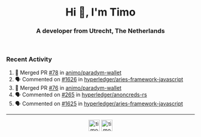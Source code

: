 <h1 align="center">Hi 👋, I'm Timo</h1>
<h3 align="center">A developer from Utrecht, The Netherlands</h3>
<br/>
<!-- https://github.com/rahuldkjain/github-profile-readme-generator --!>

<!--  <p align="left"><img src="https://github-readme-stats.vercel.app/api?username=timoglastra&show_icons=true&count_private=true&" alt="timoglastra" /></p> --!>

<!--
Github language stats
<p align="left"><img src="https://github-readme-stats.vercel.app/api/top-langs/?username=timoglastra&layout=compact" alt="timoglastra" /><p>
-->

<!-- Codestats language stats -->
<!-- <p align="left"><img src="https://codestats-readme.vercel.app/api/top-langs/?username=timoglastra&layout=compact&language_count=12" alt="timoglastra" /><p>    --!>
  
<h3>Recent Activity</h3>

<!--START_SECTION:activity-->
1. 🎉 Merged PR [#78](https://github.com/animo/paradym-wallet/pull/78) in [animo/paradym-wallet](https://github.com/animo/paradym-wallet)
2. 🗣 Commented on [#1626](https://github.com/hyperledger/aries-framework-javascript/issues/1626#issuecomment-1794071916) in [hyperledger/aries-framework-javascript](https://github.com/hyperledger/aries-framework-javascript)
3. 🎉 Merged PR [#76](https://github.com/animo/paradym-wallet/pull/76) in [animo/paradym-wallet](https://github.com/animo/paradym-wallet)
4. 🗣 Commented on [#265](https://github.com/hyperledger/anoncreds-rs/pull/265#issuecomment-1790559721) in [hyperledger/anoncreds-rs](https://github.com/hyperledger/anoncreds-rs)
5. 🗣 Commented on [#1625](https://github.com/hyperledger/aries-framework-javascript/issues/1625#issuecomment-1790553779) in [hyperledger/aries-framework-javascript](https://github.com/hyperledger/aries-framework-javascript)
<!--END_SECTION:activity-->

---

<p align="center">
<a href="https://twitter.com/timoglastra" target="blank"><img align="center" src="https://cdn.jsdelivr.net/npm/simple-icons@3.0.1/icons/twitter.svg" alt="timoglastra" height="30" width="30" /></a>
<a href="https://linkedin.com/in/timoglastra" target="blank"><img align="center" src="https://cdn.jsdelivr.net/npm/simple-icons@3.0.1/icons/linkedin.svg" alt="timoglastra" height="30" width="30" /></a>
</p>



